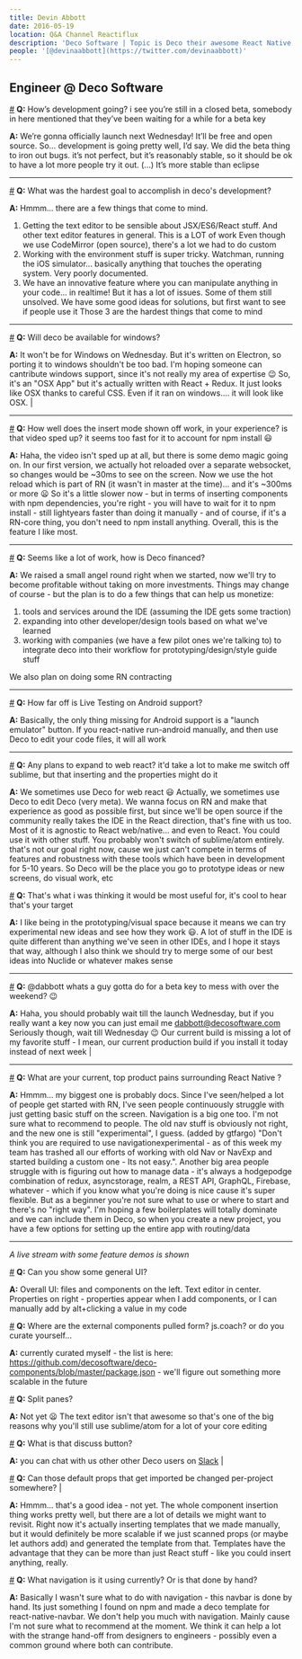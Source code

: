 ```yaml
---
title: Devin Abbott
date: 2016-05-19
location: Q&A Channel Reactiflux
description: 'Deco Software | Topic is Deco their awesome React Native IDE'
people: '[@devinaabbott](https://twitter.com/devinaabbott)'
---
```


## Engineer @ Deco Software

<a name="hows-development-going-see-youre" href="#hows-development-going-see-youre">#</a> **Q:** How’s development going? i see you’re still in a closed beta, somebody in here mentioned that they’ve been waiting for a while for a beta key

**A:** We’re gonna officially launch next Wednesday! It’ll be free and open source. So… development is going pretty well, I’d say. We did the beta thing to iron out bugs. it’s not perfect, but it’s reasonably stable, so it should be ok to have a lot more people try it out. (...) It’s more stable than eclipse

---

<a name="hardest-goal-accomplish-decos-development" href="#hardest-goal-accomplish-decos-development">#</a> **Q:** What was the hardest goal to accomplish in deco's development?

**A:** Hmmm... there are a few things that come to mind.

1. Getting the text editor to be sensible about JSX/ES6/React stuff. And other text editor features in general. This is a LOT of work
   Even though we use CodeMirror (open source), there's a lot we had to do custom
2. Working with the environment stuff is super tricky. Watchman, running the iOS simulator... basically anything that touches the operating system. Very poorly documented.
3. We have an innovative feature where you can manipulate anything in your code... in realtime! But it has a lot of issues.
   Some of them still unsolved.
   We have some good ideas for solutions, but first want to see if people use it
   Those 3 are the hardest things that come to mind

---

<a name="deco-available-windows" href="#deco-available-windows">#</a> **Q:** Will deco be available for windows?

**A:** It won't be for Windows on Wednesday. But it's written on Electron, so porting it to windows shouldn't be too bad. I'm hoping someone can cantribute windows support, since it's not really my area of expertise 😉 So, it's an "OSX App" but it's actually written with React + Redux. It just looks like OSX thanks to careful CSS. Even if it ran on windows.... it will look like OSX. |

---

<a name="well-insert-mode-shown-work" href="#well-insert-mode-shown-work">#</a> **Q:** How well does the insert mode shown off work, in your experience? is that video sped up? it seems too fast for it to account for npm install 😃

**A:** Haha, the video isn't sped up at all, but there is some demo magic going on. In our first version, we actually hot reloaded over a separate websocket, so changes would be ~30ms to see on the screen. Now we use the hot reload which is part of RN (it wasn't in master at the time)... and it's ~300ms or more 😦 So it's a little slower now - but in terms of inserting components with npm dependencies, you're right - you will have to wait for it to npm install - still lightyears faster than doing it manually - and of course, if it's a RN-core thing, you don't need to npm install anything. Overall, this is the feature I like most.

---

<a name="seems-like-lot-work-deco" href="#seems-like-lot-work-deco">#</a> **Q:** Seems like a lot of work, how is Deco financed?

**A:** We raised a small angel round right when we started, now we'll try to become profitable without taking on more investments. Things may change of course - but the plan is to do a few things that can help us monetize:

1. tools and services around the IDE (assuming the IDE gets some traction)
2. expanding into other developer/design tools based on what we've learned
3. working with companies (we have a few pilot ones we're talking to) to integrate deco into their workflow for prototyping/design/style guide stuff

We also plan on doing some RN contracting

---

<a name="far-live-testing-android-support" href="#far-live-testing-android-support">#</a> **Q:** How far off is Live Testing on Android support?

**A:** Basically, the only thing missing for Android support is a "launch emulator" button. If you react-native run-android manually, and then use Deco to edit your code files, it will all work

---

<a name="plans-expand-web-react-itd" href="#plans-expand-web-react-itd">#</a> **Q:** Any plans to expand to web react? it'd take a lot to make me switch off sublime, but that inserting and the properties might do it

**A:** We sometimes use Deco for web react 😃 Actually, we sometimes use Deco to edit Deco (very meta). We wanna focus on RN and make that experience as good as possible first, but since we'll be open source if the community really takes the IDE in the React direction, that's fine with us too. Most of it is agnostic to React web/native... and even to React. You could use it with other stuff. You probably won't switch of sublime/atom entirely. that's not our goal right now, cause we just can't compete in terms of features and robustness with these tools which have been in development for 5-10 years. So Deco will be the place you go to prototype ideas or new screens, do visual work, etc

<a name="thats-thinking-would-useful-cool" href="#thats-thinking-would-useful-cool">#</a> **Q:** That's what i was thinking it would be most useful for, it's cool to hear that's your target

**A:** I like being in the prototyping/visual space because it means we can try experimental new ideas and see how they work 😃. A lot of stuff in the IDE is quite different than anything we've seen in other IDEs, and I hope it stays that way, although I also think we should try to merge some of our best ideas into Nuclide or whatever makes sense

---

<a name="dabbott-whats-guy-gotta-beta" href="#dabbott-whats-guy-gotta-beta">#</a> **Q:** @dabbott whats a guy gotta do for a beta key to mess with over the weekend? 😉

**A:** Haha, you should probably wait till the launch Wednesday, but if you really want a key now you can just email me dabbott@decosoftware.com Seriously though, wait till Wednesday 😉 Our current build is missing a lot of my favorite stuff - I mean, our current production build if you install it today instead of next week |

---

<a name="current-top-product-pains-surrounding" href="#current-top-product-pains-surrounding">#</a> **Q:** What are your current, top product pains surrounding React Native ?

**A:** Hmmm... my biggest one is probably docs. Since I've seen/helped a lot of people get started with RN, I've seen people continuously struggle with just getting basic stuff on the screen. Navigation is a big one too. I'm not sure what to recommend to people. The old nav stuff is obviously not right, and the new one is still "experimental", I guess. (added by gtfargo) "Don't think you are required to use navigationexperimental - as of this week my team has trashed all our efforts of working with old Nav or NavExp and started building a custom one - Its not easy.". Another big area people struggle with is figuring out how to manage data - it's always a hodgepodge combination of redux, asyncstorage, realm, a REST API, GraphQL, Firebase, whatever - which if you know what you're doing is nice cause it's super flexible. But as a beginner you're not sure what to use or where to start and there's no "right way". I'm hoping a few boilerplates will totally dominate and we can include them in Deco, so when you create a new project, you have a few options for setting up the entire app with routing/data

---

_A live stream with some feature demos is shown_

<a name="show-general-ui" href="#show-general-ui">#</a> **Q:** Can you show some general UI?

**A:** Overall UI: files and components on the left. Text editor in center. Properties on right - properties appear when I add components, or I can manually add by alt+clicking a value in my code

<a name="external-components-pulled-form-jscoach" href="#external-components-pulled-form-jscoach">#</a> **Q:** Where are the external components pulled form? js.coach? or do you curate yourself...

**A:** currently curated myself - the list is here: https://github.com/decosoftware/deco-components/blob/master/package.json - we'll figure out something more scalable in the future

<a name="split-panes" href="#split-panes">#</a> **Q:** Split panes?

**A:** Not yet 😦 The text editor isn't that awesome so that's one of the big reasons why you'll still use sublime/atom for a lot of your core editing

<a name="discuss-button" href="#discuss-button">#</a> **Q:** What is that discuss button?

**A:** you can chat with us other other Deco users on [Slack](https://decoslackin.herokuapp.com/) |

<a name="default-props-get-imported-changed" href="#default-props-get-imported-changed">#</a> **Q:** Can those default props that get imported be changed per-project somewhere? |

**A:** Hmmm... that's a good idea - not yet. The whole component insertion thing works pretty well, but there are a lot of details we might want to revisit. Right now it's actually inserting templates that we made manually, but it would definitely be more scalable if we just scanned props (or maybe let authors add) and generated the template from that. Templates have the advantage that they can be more than just React stuff - like you could insert anything, really.

<a name="navigation-using-currently-done-hand" href="#navigation-using-currently-done-hand">#</a> **Q:** What navigation is it using currently? Or is that done by hand?

**A:** Basically I wasn't sure what to do with navigation - this navbar is done by hand. Its just something I found on npm and made a deco template for react-native-navbar. We don't help you much with navigation. Mainly cause I'm not sure what to recommend at the moment. We think it can help a lot with the strange hand-off from designers to engineers - possibly even a common ground where both can contribute.
